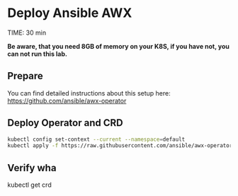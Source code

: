 # Deploy Ansible AWX
TIME: 30 min

**Be aware, that you need 8GB of memory on your K8S, if you have not, you can not run this lab.**
## Prepare
You can find detailed instructions about this setup here:
https://github.com/ansible/awx-operator

## Deploy Operator and CRD
```bash
kubectl config set-context --current --namespace=default
kubectl apply -f https://raw.githubusercontent.com/ansible/awx-operator/devel/deploy/awx-operator.yaml
```

## Verify wha
kubectl get crd

<!--stackedit_data:
eyJoaXN0b3J5IjpbLTExODY5Mzc4NTMsMTYwMDcwNzM4OSwtMj
g3NzI4OTk2XX0=
-->